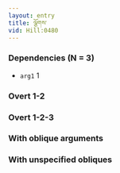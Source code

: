 ```yaml
---
layout: entry
title: ལྕོགས་
vid: Hill:0480
---
```

### Dependencies (N = 3)
* `arg1` 1


### Overt 1-2


### Overt 1-2-3


### With oblique arguments


### With unspecified obliques

